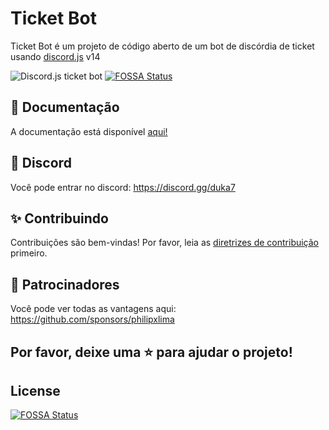 # Ticket Bot

Ticket Bot é um projeto de código aberto de um bot de discórdia de ticket usando [discord.js](https://discord.js.org) v14

![Discord.js ticket bot](https://i.imgur.com/564YXvR.png)
[![FOSSA Status](https://app.fossa.com/api/projects/git%2Bgithub.com%2Fphilipxlima%2Fticket-bot.svg?type=shield)](https://app.fossa.com/projects/git%2Bgithub.com%2Fphilipxlima%2Fticket-bot?ref=badge_shield)

## 📄 Documentação

A documentação está disponível [aqui!](https://kiritobot.pages.dev/)

## 💬 Discord

Você pode entrar no discord: https://discord.gg/duka7

## ✨ Contribuindo

Contribuições são bem-vindas! Por favor, leia as [diretrizes de contribuição](https://github.com/philipxlima/ticket-bot/blob/main/CONTRIBUTING.md) primeiro.

## 💎 Patrocinadores
<!-- Obrigado a todos os nossos patrocinadores! 🙏 --> 
Você pode ver todas as vantagens aqui: https://github.com/sponsors/philipxlima
<!-- <p align="center">
  <a href="https://cdn.jsdelivr.net/gh/sayrix/sponsors/sponsors.svg">
    <img src='https://raw.githubusercontent.com/Sayrix/sponsors/main/sponsors.svg'/>
  </a>
</p> -->

## Por favor, deixe uma ⭐ para ajudar o projeto!


## License
[![FOSSA Status](https://app.fossa.com/api/projects/git%2Bgithub.com%2Fphilipxlima%2Fticket-bot.svg?type=large)](https://app.fossa.com/projects/git%2Bgithub.com%2Fphilipxlima%2Fticket-bot?ref=badge_large)